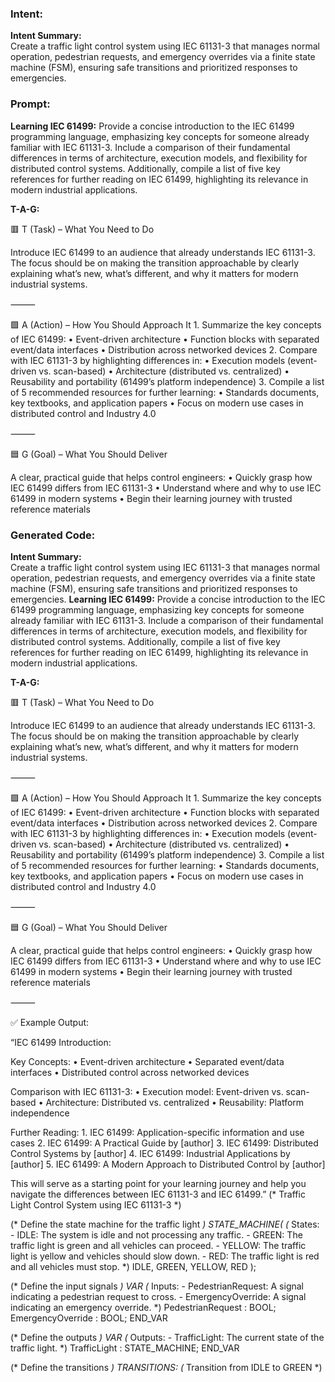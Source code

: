 ### Intent:
**Intent Summary:**  
Create a traffic light control system using IEC 61131-3 that manages normal operation, pedestrian requests, and emergency overrides via a finite state machine (FSM), ensuring safe transitions and prioritized responses to emergencies.

### Prompt:
**Learning IEC 61499:**
Provide a concise introduction to the IEC 61499 programming language, emphasizing key concepts for someone already familiar with IEC 61131-3. Include a comparison of their fundamental differences in terms of architecture, execution models, and flexibility for distributed control systems. Additionally, compile a list of five key references for further reading on IEC 61499, highlighting its relevance in modern industrial applications.

**T-A-G:**

🟥 T (Task) – What You Need to Do

Introduce IEC 61499 to an audience that already understands IEC 61131-3. The focus should be on making the transition approachable by clearly explaining what’s new, what’s different, and why it matters for modern industrial systems.

⸻

🟩 A (Action) – How You Should Approach It
	1.	Summarize the key concepts of IEC 61499:
	•	Event-driven architecture
	•	Function blocks with separated event/data interfaces
	•	Distribution across networked devices
	2.	Compare with IEC 61131-3 by highlighting differences in:
	•	Execution models (event-driven vs. scan-based)
	•	Architecture (distributed vs. centralized)
	•	Reusability and portability (61499’s platform independence)
	3.	Compile a list of 5 recommended resources for further learning:
	•	Standards documents, key textbooks, and application papers
	•	Focus on modern use cases in distributed control and Industry 4.0

⸻

🟦 G (Goal) – What You Should Deliver

A clear, practical guide that helps control engineers:
	•	Quickly grasp how IEC 61499 differs from IEC 61131-3
	•	Understand where and why to use IEC 61499 in modern systems
	•	Begin their learning journey with trusted reference materials

### Generated Code:
**Intent Summary:**  
Create a traffic light control system using IEC 61131-3 that manages normal operation, pedestrian requests, and emergency overrides via a finite state machine (FSM), ensuring safe transitions and prioritized responses to emergencies.
**Learning IEC 61499:**
Provide a concise introduction to the IEC 61499 programming language, emphasizing key concepts for someone already familiar with IEC 61131-3. Include a comparison of their fundamental differences in terms of architecture, execution models, and flexibility for distributed control systems. Additionally, compile a list of five key references for further reading on IEC 61499, highlighting its relevance in modern industrial applications.

**T-A-G:**

🟥 T (Task) – What You Need to Do

Introduce IEC 61499 to an audience that already understands IEC 61131-3. The focus should be on making the transition approachable by clearly explaining what’s new, what’s different, and why it matters for modern industrial systems.

⸻

🟩 A (Action) – How You Should Approach It
	1.	Summarize the key concepts of IEC 61499:
	•	Event-driven architecture
	•	Function blocks with separated event/data interfaces
	•	Distribution across networked devices
	2.	Compare with IEC 61131-3 by highlighting differences in:
	•	Execution models (event-driven vs. scan-based)
	•	Architecture (distributed vs. centralized)
	•	Reusability and portability (61499’s platform independence)
	3.	Compile a list of 5 recommended resources for further learning:
	•	Standards documents, key textbooks, and application papers
	•	Focus on modern use cases in distributed control and Industry 4.0

⸻

🟦 G (Goal) – What You Should Deliver

A clear, practical guide that helps control engineers:
	•	Quickly grasp how IEC 61499 differs from IEC 61131-3
	•	Understand where and why to use IEC 61499 in modern systems
	•	Begin their learning journey with trusted reference materials

⸻

✅ Example Output:

“IEC 61499 Introduction:

Key Concepts:
	•	Event-driven architecture
	•	Separated event/data interfaces
	•	Distributed control across networked devices

Comparison with IEC 61131-3:
	•	Execution model: Event-driven vs. scan-based
	•	Architecture: Distributed vs. centralized
	•	Reusability: Platform independence

Further Reading:
	1. IEC 61499: Application-specific information and use cases
	2. IEC 61499: A Practical Guide by [author]
	3. IEC 61499: Distributed Control Systems by [author]
	4. IEC 61499: Industrial Applications by [author]
	5. IEC 61499: A Modern Approach to Distributed Control by [author]

This will serve as a starting point for your learning journey and help you navigate the differences between IEC 61131-3 and IEC 61499.”
(* Traffic Light Control System using IEC 61131-3 *)

(* Define the state machine for the traffic light *)
STATE_MACHINE(
    (* States:
        - IDLE: The system is idle and not processing any traffic.
        - GREEN: The traffic light is green and all vehicles can proceed.
        - YELLOW: The traffic light is yellow and vehicles should slow down.
        - RED: The traffic light is red and all vehicles must stop.
    *)
    IDLE,
    GREEN,
    YELLOW,
    RED
);

(* Define the input signals *)
VAR
    (* Inputs:
        - PedestrianRequest: A signal indicating a pedestrian request to cross.
        - EmergencyOverride: A signal indicating an emergency override.
    *)
    PedestrianRequest : BOOL;
    EmergencyOverride : BOOL;
END_VAR

(* Define the outputs *)
VAR
    (* Outputs:
        - TrafficLight: The current state of the traffic light.
    *)
    TrafficLight : STATE_MACHINE;
END_VAR

(* Define the transitions *)
TRANSITIONS:
    (* Transition from IDLE to GREEN *)
